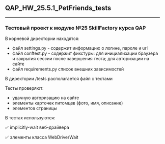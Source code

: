 ## QAP_HW_25.5.1_PetFriends_tests
___
### Тестовый проект к модулю №25 SkillFactory курса QAP

В корневой директории находятся:
* файл settings.py - содержит информацию о логине, пароле и url
* файл conftest.py - содержит фикстуры: для инициализации браузера и закрытия сессии после завершения теста; для авторизации на сайте
* файл requirements.py список внешних зависимостей

В директории /tests располагается файл с тестами

Тесты проверяют:
* удачную авторизацию на сайте
* элементы карточек питомцев (фото, имя, описание)
* элементов страницы

В тестах используются:

✅ implicitly-wait веб-драйвера

✅ элементы класса WebDriverWait
